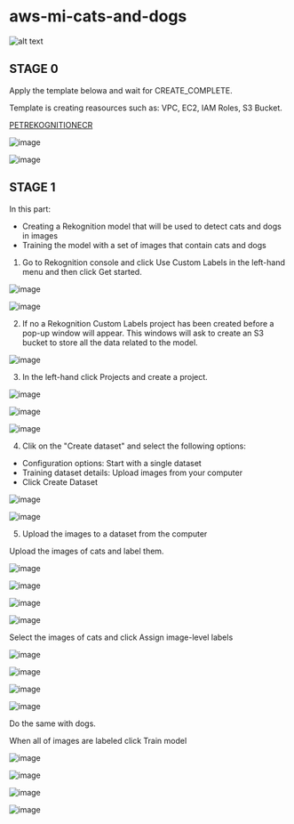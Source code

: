 # aws-mi-cats-and-dogs

![alt text](https://raw.githubusercontent.com/AdamLisicki/aws-ml-cats-and-dogs/main/aws-mi-cats-and-dogs-diagram.drawio%20(2).png)


## STAGE 0

Apply the template belowa and wait for CREATE_COMPLETE.

Template is creating reasources such as: VPC, EC2, IAM Roles, S3 Bucket.

<a href="https://console.aws.amazon.com/cloudformation/home?region=us-east-1#/stacks/create/review?templateURL=https://learn-cantrill-labs.s3.amazonaws.com/aws-pet-rekognition-ecr/APPCFN.yaml&amp;stackName=PETREKOGNITIONECR" rel="nofollow">PETREKOGNITIONECR</a>

![image](https://user-images.githubusercontent.com/96197101/216157791-998db420-6aa3-4b18-a498-75a3beb1ce5a.png)

![image](https://user-images.githubusercontent.com/96197101/216163907-99b62884-6494-4c24-8e50-8209f0b59462.png)

## STAGE 1

In this part:
  - Creating a Rekognition model that will be used to detect cats and dogs in images
  - Training the model with a set of images that contain cats and dogs

1. Go to Rekognition console and click Use Custom Labels in the left-hand menu and then click Get started.

![image](https://user-images.githubusercontent.com/96197101/216169652-e6243808-ba33-4454-bb88-728da9b27ce6.png)

![image](https://user-images.githubusercontent.com/96197101/216170881-299fb11a-50e2-4876-9615-d4bbed7a3b42.png)

2. If no a Rekognition Custom Labels project has been created before a pop-up window will appear. This windows will ask to create an S3 bucket to store all the data related to the model.

![image](https://user-images.githubusercontent.com/96197101/216171363-396b161b-bcaa-4288-a868-0a30bfbd2ea7.png)

3. In the left-hand click Projects and create a project.

![image](https://user-images.githubusercontent.com/96197101/216171885-21715981-44e0-4e97-b604-9a3a8b426464.png)

![image](https://user-images.githubusercontent.com/96197101/216172188-3976f58f-1464-47fe-81ce-eb9324e2dac6.png)

![image](https://user-images.githubusercontent.com/96197101/216172275-6bb0702f-7c4a-4c32-9489-fec0a8b76344.png)

4. Clik on the "Create dataset" and select the following options:
  - Configuration options: Start with a single dataset
  - Training dataset details: Upload images from your computer
  - Click Create Dataset

![image](https://user-images.githubusercontent.com/96197101/216172392-250d07e5-1397-438e-8053-80c695a83862.png)

![image](https://user-images.githubusercontent.com/96197101/216172788-e87ff471-0762-432a-ad77-522add6b8319.png)

5. Upload the images to a dataset from the computer

Upload the images of cats and label them.

 ![image](https://user-images.githubusercontent.com/96197101/216173622-b7b8f180-ef73-4148-a3a3-f040e36a8efe.png)

 ![image](https://user-images.githubusercontent.com/96197101/216173732-8896d2da-7aba-4c76-a461-1a6b1687b4b3.png)

 ![image](https://user-images.githubusercontent.com/96197101/216173884-08a33665-4ad0-42ae-a557-4ca9079883dd.png)

 ![image](https://user-images.githubusercontent.com/96197101/216174637-7da760c6-dfcb-4ef3-a3ac-38b3ac7904e8.png)

 Select the images of cats and click Assign image-level labels
 
![image](https://user-images.githubusercontent.com/96197101/216176410-757ab73b-1bf1-479a-a0fb-afa9bd851db0.png)

![image](https://user-images.githubusercontent.com/96197101/216176502-e4366a83-d729-4381-9c76-ec311a46217e.png)

 ![image](https://user-images.githubusercontent.com/96197101/216174768-fbf64f8e-c4a6-4ca6-9da2-77e6d6e876db.png)

 ![image](https://user-images.githubusercontent.com/96197101/216175164-79c1d3e1-5b59-4c2e-ba99-eabbe91e8c6f.png)

Do the same with dogs.

When all of images are labeled click Train model

![image](https://user-images.githubusercontent.com/96197101/216248023-b5f6fd45-510f-4c46-9e01-6d92dc5614d3.png)

![image](https://user-images.githubusercontent.com/96197101/216248081-1db49690-f167-4631-8dc8-acc67f2eb346.png)

![image](https://user-images.githubusercontent.com/96197101/216248139-b6e1620d-80ac-40a9-bc13-0aa3659c5690.png)

![image](https://user-images.githubusercontent.com/96197101/216248216-46ae4ad5-f35f-42f1-96bd-5c8c0ca90761.png)



